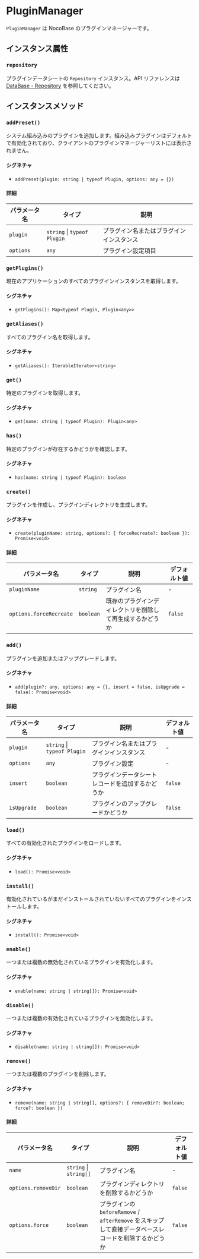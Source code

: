 # PluginManager

`PluginManager` は NocoBase のプラグインマネージャーです。

## インスタンス属性

### `repository`

プラグインデータシートの `Repository` インスタンス。API リファレンスは [DataBase - Repository](../database/repository.md) を参照してください。

## インスタンスメソッド

### `addPreset()`

システム組み込みのプラグインを追加します。組み込みプラグインはデフォルトで有効化されており、クライアントのプラグインマネージャーリストには表示されません。

#### シグネチャ

- `addPreset(plugin: string | typeof Plugin, options: any = {})`

#### 詳細

| パラメータ名 | タイプ                        | 説明             |
| ------------ | ----------------------------- | ---------------- |
| `plugin`     | `string` \| `typeof Plugin` | プラグイン名またはプラグインインスタンス |
| `options`    | `any`                       | プラグイン設定項目       |

### `getPlugins()`

現在のアプリケーションのすべてのプラグインインスタンスを取得します。

#### シグネチャ

- `getPlugins(): Map<typeof Plugin, Plugin<any>>`

### `getAliases()`

すべてのプラグイン名を取得します。

#### シグネチャ

- `getAliases(): IterableIterator<string>`

### `get()`

特定のプラグインを取得します。

#### シグネチャ

- `get(name: string | typeof Plugin): Plugin<any>`

### `has()`

特定のプラグインが存在するかどうかを確認します。

#### シグネチャ

- `has(name: string | typeof Plugin): boolean`

### `create()`

プラグインを作成し、プラグインディレクトリを生成します。

#### シグネチャ

- `create(pluginName: string, options?: { forceRecreate?: boolean }): Promise<void>`

#### 詳細

| パラメータ名                  | タイプ      | 説明                           | デフォルト値  |
| ----------------------------- | ----------- | ------------------------------ | ------------- |
| `pluginName`                  | `string`  | プラグイン名                       | -             |
| `options.forceRecreate`       | `boolean` | 既存のプラグインディレクトリを削除して再生成するかどうか | `false`       |

### `add()`

プラグインを追加またはアップグレードします。

#### シグネチャ

- `add(plugin?: any, options: any = {}, insert = false, isUpgrade = false): Promise<void>`

#### 詳細

| パラメータ名      | タイプ                        | 説明                   | デフォルト値  |
| ----------------- | ----------------------------- | ---------------------- | ------------- |
| `plugin`          | `string` \| `typeof Plugin` | プラグイン名またはプラグインインスタンス     | -             |
| `options`         | `any`                       | プラグイン設定               | -             |
| `insert`          | `boolean`                   | プラグインデータシートレコードを追加するかどうか | `false`       |
| `isUpgrade`       | `boolean`                   | プラグインのアップグレードかどうか         | `false`       |

### `load()`

すべての有効化されたプラグインをロードします。

#### シグネチャ

- `load(): Promise<void>`

### `install()`

有効化されているがまだインストールされていないすべてのプラグインをインストールします。

#### シグネチャ

- `install(): Promise<void>`

### `enable()`

一つまたは複数の無効化されているプラグインを有効化します。

#### シグネチャ

- `enable(name: string | string[]): Promise<void>`

### `disable()`

一つまたは複数の有効化されているプラグインを無効化します。

#### シグネチャ

- `disable(name: string | string[]): Promise<void>`

### `remove()`

一つまたは複数のプラグインを削除します。

#### シグネチャ

- `remove(name: string | string[], options?: { removeDir?: boolean; force?: boolean })`

#### 詳細

| パラメータ名              | タイプ                   | 説明                                                            | デフォルト値  |
| ------------------------- | ------------------------ | --------------------------------------------------------------- | ------------- |
| `name`                    | `string` \| `string[]` | プラグイン名                                                        | -             |
| `options.removeDir`       | `boolean`              | プラグインディレクトリを削除するかどうか                                                | `false`       |
| `options.force`           | `boolean`              | プラグインの `beforeRemove` / `afterRemove` をスキップして直接データベースレコードを削除するかどうか | `false`       |
